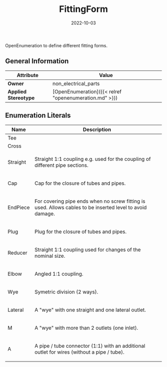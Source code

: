 ﻿---
title: FittingForm
toc: false
type: specs
date: "2022-10-03"
draft: false
specification: VEC
version: 2.0.1
documentType: "Recommendation"
elementType: Class
classes:
  - FittingForm
menu_name: vec-2.0.1
---
<p> OpenEnumeration to define different fitting forms.      </p>

## General Information

| Attribute               | Value |
|-------------------------|-------|
| **Owner**               | non_electrical_parts |
| **Applied Stereotype**  | [OpenEnumeration]({{< relref "openenumeration.md" >}})<br/>  |

## Enumeration Literals
| Name          | **Description** |
|---------------|-----------------|
| Tee |  |
| Cross |  |
| Straight | <p> Straight 1:1 coupling e.g. used for the coupling of different pipe sections.      </p> |
| Cap | <p> Cap for the closure of tubes and pipes.      </p> |
| EndPiece | <p> For covering pipe ends when no screw fitting is used. Allows cables to be inserted level to avoid damage.      </p> |
| Plug | <p> Plug for the closure of tubes and pipes.      </p> |
| Reducer | <p> Straight 1:1 coupling used for changes of the nominal size.      </p> |
| Elbow | <p> Angled 1:1 coupling.      </p> |
| Wye | <p> Symetric division (2 ways).      </p> |
| Lateral | <p> A &quot;wye&quot;&#160;with one straight and one lateral outlet.      </p> |
| M | <p> A&#160;&quot;wye&quot; with more than 2 outlets (one inlet).      </p> |
| A | <p> A pipe /&#160;tube connector (1:1) with an additional outlet for wires (without a pipe /&#160;tube).      </p> |
